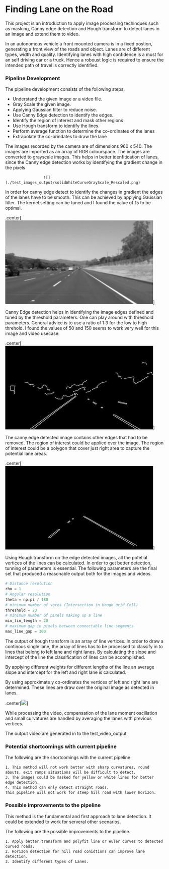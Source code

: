 # Finding Lane on the Road 

This project is an introduction to apply image processing techinques such as masking, Canny edge detection and Hough transform to detect lanes in an image and extend them to video.

In an autonomous vehicle a front mounted camera is in a fixed postion, generating a front view of the roads and object. Lanes are of different types, width and quality. Identifying lanes with high confidence is a must for an self driving car or a truck. Hence a roboust logic is required to ensure the intended path of travel is correctly identified.

### Pipeline Development

The pipeline development consists of the following steps.

- Understand the given image or a video file.
- Gray Scale the given image.
- Applying Gaussian filter to reduce noise.
- Use Canny Edge detection to identify the edges.
- Identify the region of interest and mask other regions
- Use Hough transform to identify the lines.
- Perform average function to determine the co-ordinates of the lanes
- Extrapolate the co-orindates to draw the lane

The images recorded by the camera are of dimensions 960 x 540. The images are imported as an array of RGB colourspace. The images are converted to grayscale images. This helps in better idenfitication of lanes, since the Canny edge detection works by identifying the gradient change in the pixels

                     ![](./test_images_output/solidWhiteCurveGrayScale_Rescaled.png)


In order for canny edge detect to identify the changes in gradient the edges of the lanes have to be smooth. This can be achieved by applying Gaussian filter. The kernel setting can be tuned and I found the value of 15 to be optimal.

.center[![](./test_images_output/solidWhiteRightGau_Smooth_Rescaled.png)]


Canny Edge detection helps in identifying the image edges defined and tuned by the threshold parameters. 
One can play around with threshold parameters. General advice is to use a ratio of 1:3 for the low to high threhold. I found the values of 50 and 150 seems to work very well for this image and video usecase.

.center[![](./test_images_output/solidYellowCurve2Canny_Rescaled.png)]


The canny edge detected image contains other edges that had to be removed. The region of interest could be applied over the image. The region of interest could be a polygon that cover just right area to capture the potential lane areas.

.center[![](./test_images_output/solidWhiteCurveMasked_Rescaled.png)]


Using Hough transform on the edge detected images, all the potetial vertices of the lines can be calculated. In order to get better detection, tunning of parameters is essential. The following parameters are the final set that produced a reasonable output both for the images and videos.

```python
# Distance resolution
rho = 1
# Angular resolution
theta = np.pi / 180
# minimum number of vores (Intersection in Hough grid Cell)
threshold = 20
# minimum number of pixels making up a line
min_lin_length = 20
# maximum gap in pixels between connectable line segments
max_line_gap = 300
```

The output of hough transform is an array of line vertices. In order to draw a continous single lane, the array of lines has to be processed to classify in to lines that belong to left lane and right lanes. By calculating the slope and intercept of the line the classification of lines can be accomplished.

By applying different weights for different lengths of the line an average slope and intercept for the left and right lane is calculated.

By using approximate y co-ordinates the vertices of left and right lane are determined. These lines are draw over the original image as detected in lanes.

.center[![](./test_images_output/solidYellowCurveContinuous_Detected_Rescaled.png)]

While processing the video, compensation of the lane moment oscillation and small curvatures are handled by averaging the lanes with previous vertices.

The output video are generated in to the test_video_output

### Potential shortcomings with current pipeline

The following are the shortcomings with the current pipeline

	1. This method will not work better with sharp curvatures, round abouts, exit ramps situations will be difficult to detect.
	3. The images could be masked for yellow or white lines for better edge detection.
	4. This method can only detect straight roads. 
	This pipeline will not work for steep hill road with lower horizon.


### Possible improvements to the pipeline

This method is the fundamental and first approach to lane detection. It could be extended to work for serveral other scenarios.

The following are the possible improvements to the pipeline.

	1. Apply better transform and polyfit line or euler curves to detected curved roads.
	2. Horizon detection for hill road conidtions can improve lane detection.
	3. Identify different types of Lanes.

